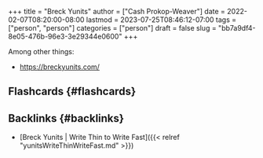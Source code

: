 +++
title = "Breck Yunits"
author = ["Cash Prokop-Weaver"]
date = 2022-02-07T08:20:00-08:00
lastmod = 2023-07-25T08:46:12-07:00
tags = ["person", "person"]
categories = ["person"]
draft = false
slug = "bb7a9df4-8e05-476b-96e3-3e29344e0600"
+++

Among other things:

-   <https://breckyunits.com/>


## Flashcards {#flashcards}


## Backlinks {#backlinks}

-   [Breck Yunits | Write Thin to Write Fast]({{< relref "yunitsWriteThinWriteFast.md" >}})
